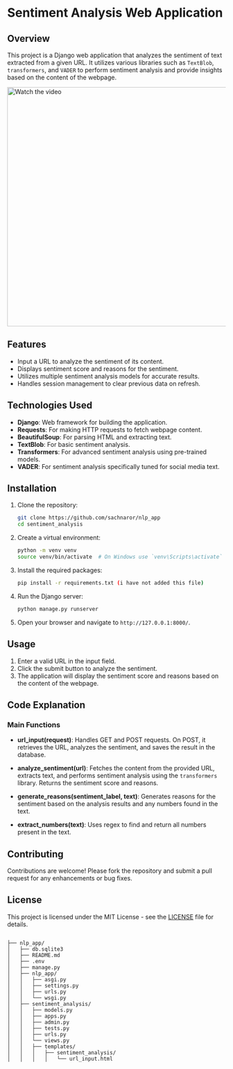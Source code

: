 # Sentiment Analysis Web Application

## Overview

This project is a Django web application that analyzes the sentiment of text extracted from a given URL. It utilizes various libraries such as `TextBlob`, `transformers`, and `VADER` to perform sentiment analysis and provide insights based on the content of the webpage.


<a href="https://www.youtube.com/watch?v=65basIlogT0">
    <img src="https://img.youtube.com/vi/65basIlogT0/maxresdefault.jpg" alt="Watch the video" width="550" />
</a>



## Features

- Input a URL to analyze the sentiment of its content.
- Displays sentiment score and reasons for the sentiment.
- Utilizes multiple sentiment analysis models for accurate results.
- Handles session management to clear previous data on refresh.

## Technologies Used

- **Django**: Web framework for building the application.
- **Requests**: For making HTTP requests to fetch webpage content.
- **BeautifulSoup**: For parsing HTML and extracting text.
- **TextBlob**: For basic sentiment analysis.
- **Transformers**: For advanced sentiment analysis using pre-trained models.
- **VADER**: For sentiment analysis specifically tuned for social media text.

## Installation

1. Clone the repository:
   ```bash
   git clone https://github.com/sachnaror/nlp_app
   cd sentiment_analysis
   ```

2. Create a virtual environment:
   ```bash
   python -m venv venv
   source venv/bin/activate  # On Windows use `venv\Scripts\activate`
   ```

3. Install the required packages:
   ```bash
   pip install -r requirements.txt (i have not added this file)
   ```

4. Run the Django server:
   ```bash
   python manage.py runserver
   ```

5. Open your browser and navigate to `http://127.0.0.1:8000/`.

## Usage

1. Enter a valid URL in the input field.
2. Click the submit button to analyze the sentiment.
3. The application will display the sentiment score and reasons based on the content of the webpage.

## Code Explanation

### Main Functions

- **url_input(request)**: Handles GET and POST requests. On POST, it retrieves the URL, analyzes the sentiment, and saves the result in the database.

- **analyze_sentiment(url)**: Fetches the content from the provided URL, extracts text, and performs sentiment analysis using the `transformers` library. Returns the sentiment score and reasons.

- **generate_reasons(sentiment_label, text)**: Generates reasons for the sentiment based on the analysis results and any numbers found in the text.

- **extract_numbers(text)**: Uses regex to find and return all numbers present in the text.

## Contributing

Contributions are welcome! Please fork the repository and submit a pull request for any enhancements or bug fixes.

## License

This project is licensed under the MIT License - see the [LICENSE](LICENSE) file for details.


```

├── nlp_app/
│   ├── db.sqlite3
│   ├── README.md
│   ├── .env
│   ├── manage.py
│   ├── nlp_app/
│   │   ├── asgi.py
│   │   ├── settings.py
│   │   ├── urls.py
│   │   └── wsgi.py
│   ├── sentiment_analysis/
│   │   ├── models.py
│   │   ├── apps.py
│   │   ├── admin.py
│   │   ├── tests.py
│   │   ├── urls.py
│   │   └── views.py
│   │   ├── templates/
│   │   │   ├── sentiment_analysis/
│   │   │   │   └── url_input.html
